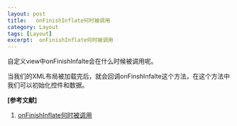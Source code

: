 ```yaml
---
layout: post
title:   onFinishInflate何时被调用
category: Layout
tags: [Layout]
excerpt:  onFinishInflate何时被调用
---
```


自定义view中onFinishInfalte会在什么时候被调用呢。

当我们的XML布局被加载完后，就会回调onFinshInfalte这个方法，在这个方法中我们可以初始化控件和数据。


**[参考文献]**

1. [onFinishInflate何时被调用](https://blog.csdn.net/qq_15807167/article/details/53813073 "onFinishInflate何时被调用")

